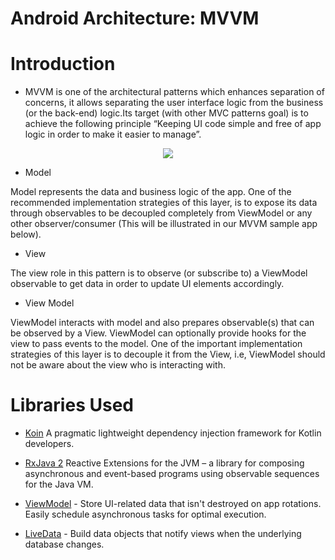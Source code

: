 # Android Architecture: MVVM
# Introduction
* MVVM is one of the architectural patterns which enhances separation of concerns, it allows separating the user interface logic from the business (or the back-end) logic.Its target (with other MVC patterns goal) is to achieve the following principle “Keeping UI code simple and free of app logic in order to make it easier to manage”.
<p align="center">
<img src=https://github.com/ThuanPx/Android_Architecture/blob/master/images/mvvm.png />
</p>

* Model

Model represents the data and business logic of the app. One of the recommended implementation strategies of this layer, is to expose its data through observables to be decoupled completely from ViewModel or any other observer/consumer (This will be illustrated in our MVVM sample app below).
* View

The view role in this pattern is to observe (or subscribe to) a ViewModel observable to get data in order to update UI elements accordingly.
* View Model

ViewModel interacts with model and also prepares observable(s) that can be observed by a View. ViewModel can optionally provide hooks for the view to pass events to the model.
One of the important implementation strategies of this layer is to decouple it from the View, i.e, ViewModel should not be aware about the view who is interacting with.

# Libraries Used

* [Koin][1] A pragmatic lightweight dependency injection framework for Kotlin developers.

* [RxJava 2][4] Reactive Extensions for the JVM – a library for composing asynchronous and event-based programs using observable sequences for the Java VM.

* [ViewModel][2] - Store UI-related data that isn't destroyed on app rotations. Easily schedule
     asynchronous tasks for optimal execution.

* [LiveData][3] - Build data objects that notify views when the underlying database changes.


[1]: https://insert-koin.io/
[2]: https://developer.android.com/topic/libraries/architecture/viewmodel
[3]: https://developer.android.com/topic/libraries/architecture/livedata
[4]: https://github.com/ReactiveX/RxJava
[5]: https://developer.android.com/topic/libraries/architecture/coroutines#viewmodelscope